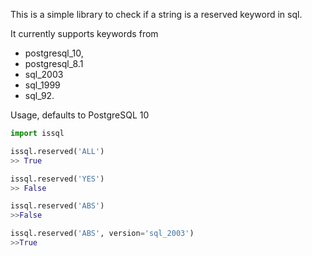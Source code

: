 This is a simple library to check if a string is a reserved keyword in sql. 

It currently supports keywords from
* postgresql_10, 
* postgresql_8.1
* sql_2003
* sql_1999
* sql_92.

Usage, defaults to PostgreSQL 10

```python
import issql

issql.reserved('ALL')
>> True

issql.reserved('YES') 
>> False

issql.reserved('ABS') 
>>False

issql.reserved('ABS', version='sql_2003') 
>>True
```